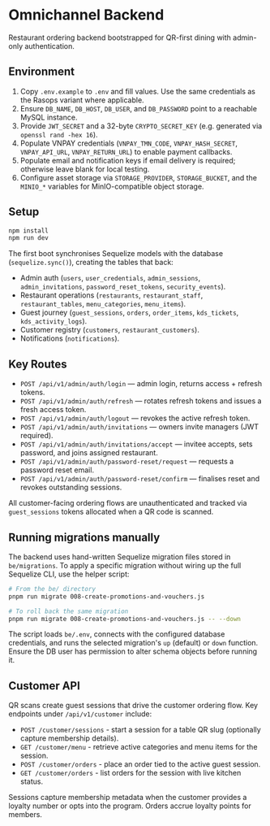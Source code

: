 # Omnichannel Backend

Restaurant ordering backend bootstrapped for QR-first dining with admin-only authentication.

## Environment

1. Copy `.env.example` to `.env` and fill values. Use the same credentials as the Rasops variant where applicable.
2. Ensure `DB_NAME`, `DB_HOST`, `DB_USER`, and `DB_PASSWORD` point to a reachable MySQL instance.
3. Provide `JWT_SECRET` and a 32-byte `CRYPTO_SECRET_KEY` (e.g. generated via `openssl rand -hex 16`).
4. Populate VNPAY credentials (`VNPAY_TMN_CODE`, `VNPAY_HASH_SECRET`, `VNPAY_API_URL`, `VNPAY_RETURN_URL`) to enable payment callbacks.
5. Populate email and notification keys if email delivery is required; otherwise leave blank for local testing.
6. Configure asset storage via `STORAGE_PROVIDER`, `STORAGE_BUCKET`, and the `MINIO_*` variables for MinIO-compatible object storage.

## Setup

```bash
npm install
npm run dev
```

The first boot synchronises Sequelize models with the database (`sequelize.sync()`), creating the tables that back:

- Admin auth (`users`, `user_credentials`, `admin_sessions`, `admin_invitations`, `password_reset_tokens`, `security_events`).
- Restaurant operations (`restaurants`, `restaurant_staff`, `restaurant_tables`, `menu_categories`, `menu_items`).
- Guest journey (`guest_sessions`, `orders`, `order_items`, `kds_tickets`, `kds_activity_logs`).
- Customer registry (`customers`, `restaurant_customers`).
- Notifications (`notifications`).

## Key Routes

- `POST /api/v1/admin/auth/login` — admin login, returns access + refresh tokens.
- `POST /api/v1/admin/auth/refresh` — rotates refresh tokens and issues a fresh access token.
- `POST /api/v1/admin/auth/logout` — revokes the active refresh token.
- `POST /api/v1/admin/auth/invitations` — owners invite managers (JWT required).
- `POST /api/v1/admin/auth/invitations/accept` — invitee accepts, sets password, and joins assigned restaurant.
- `POST /api/v1/admin/auth/password-reset/request` — requests a password reset email.
- `POST /api/v1/admin/auth/password-reset/confirm` — finalises reset and revokes outstanding sessions.

All customer-facing ordering flows are unauthenticated and tracked via `guest_sessions` tokens allocated when a QR code is scanned.

## Running migrations manually

The backend uses hand-written Sequelize migration files stored in `be/migrations`. To apply a specific migration without wiring up the full Sequelize CLI, use the helper script:

```bash
# From the be/ directory
pnpm run migrate 008-create-promotions-and-vouchers.js

# To roll back the same migration
pnpm run migrate 008-create-promotions-and-vouchers.js -- --down
```

The script loads `be/.env`, connects with the configured database credentials, and runs the selected migration's `up` (default) or `down` function. Ensure the DB user has permission to alter schema objects before running it.

## Customer API

QR scans create guest sessions that drive the customer ordering flow. Key endpoints under `/api/v1/customer` include:

- `POST /customer/sessions` - start a session for a table QR slug (optionally capture membership details).
- `GET /customer/menu` - retrieve active categories and menu items for the session.
- `POST /customer/orders` - place an order tied to the active guest session.
- `GET /customer/orders` - list orders for the session with live kitchen status.

Sessions capture membership metadata when the customer provides a loyalty number or opts into the program. Orders accrue loyalty points for members.
